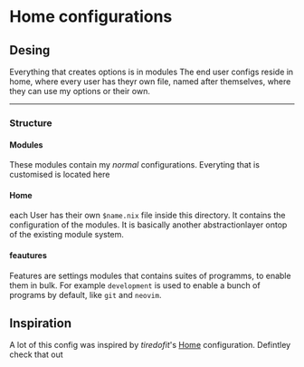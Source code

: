 # Home configurations


## Desing
Everything that creates options is in modules
The end user configs reside in home, where every user has theyr own file, named after themselves, where they can use my options or their own.


----


### Structure

#### Modules
These modules contain my _normal_ configurations. Everyting that is customised is located here

#### Home
each User has their own `$name.nix` file inside this directory. It contains the configuration of the modules. It is basically another abstractionlayer ontop of the existing module system.


#### feautures
Features are settings modules that contains suites of programms, to enable them in bulk. For example `development` is used to enable a bunch of programs by default, like `git` and `neovim`.


## Inspiration

A lot of this config was inspired by _tiredofit_'s [Home](https://github.com/tiredofit/home) configuration. Defintley check that out 
